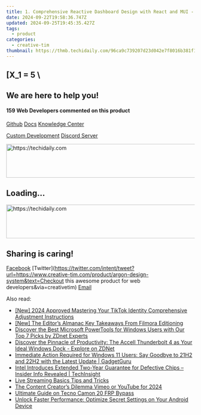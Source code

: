 ```yaml
---
title: 1. Comprehensive Reactive Dashboard Design with React and MUI - Free Template by Creative Tim
date: 2024-09-22T19:58:36.747Z
updated: 2024-09-25T19:45:35.427Z
tags:
  - product
categories:
  - creative-tim
thumbnail: https://thmb.techidaily.com/96ca9c739207d23d042e7f8016b381f18f2564ff73ddf98034c5d696bcc3f7e9.jpg
---
```


## \[X_1 = 5 \

## We are here to help you!

#### 159 Web Developers commented on this product

[Github](https://github.com/creativetimofficial/argon-design-system) [Docs](https://tools.techidaily.com/creative-tim/products/) [Knowledge Center](https://tools.techidaily.com/creative-tim/products/) 

[Custom Development](https://tools.techidaily.com/creative-tim/products/) [Discord Server](https://discord.com/invite/FhCJCaHdQa) 

<!-- affiliate ads begin -->
<a href="https://ursime.pxf.io/c/5597632/2136536/16384" target="_top" id="2136536">
  <img src="//a.impactradius-go.com/display-ad/16384-2136536" border="0" alt="https://techidaily.com" width="728" height="90"/>
</a>
<img height="0" width="0" src="https://ursime.pxf.io/i/5597632/2136536/16384" style="position:absolute;visibility:hidden;" border="0" />
<!-- affiliate ads end -->

## Loading...

<!-- affiliate ads begin -->
<a href="https://appsumo.8odi.net/c/5597632/2118322/7443" target="_top" id="2118322">
  <img src="//a.impactradius-go.com/display-ad/7443-2118322" border="0" alt="https://techidaily.com" width="728" height="90"/>
</a>
<img height="0" width="0" src="https://appsumo.8odi.net/i/5597632/2118322/7443" style="position:absolute;visibility:hidden;" border="0" />
<!-- affiliate ads end -->

## Sharing is caring!

[Facebook](https://www.facebook.com/sharer/sharer.php?u=https://www.creative-tim.com/product/argon-design-system?src=sdkpreparse) [Twitter](https://twitter.com/intent/tweet?url=https://www.creative-tim.com/product/argon-design-system&text=Checkout this awesome product for web developers&via=creativetim) [Email](https://tools.techidaily.com/creative-tim/products/)

<ins class="adsbygoogle"
     style="display:block"
     data-ad-format="autorelaxed"
     data-ad-client="ca-pub-7571918770474297"
     data-ad-slot="1223367746"></ins>

<ins class="adsbygoogle"
     style="display:block"
     data-ad-client="ca-pub-7571918770474297"
     data-ad-slot="8358498916"
     data-ad-format="auto"
     data-full-width-responsive="true"></ins>

<span class="atpl-alsoreadstyle">Also read:</span>
<div><ul>
<li><a href="https://tiktok-clips.techidaily.com/new-2024-approved-mastering-your-tiktok-identity-comprehensive-adjustment-instructions/"><u>[New] 2024 Approved Mastering Your TikTok Identity Comprehensive Adjustment Instructions</u></a></li>
<li><a href="https://some-skills.techidaily.com/new-the-editors-almanac-key-takeaways-from-filmora-editioning/"><u>[New] The Editor’s Almanac Key Takeaways From Filmora Editioning</u></a></li>
<li><a href="https://win-manuals.techidaily.com/discover-the-best-microsoft-powertools-for-windows-users-with-our-top-7-picks-by-zdnet-experts/"><u>Discover the Best Microsoft PowerTools for Windows Users with Our Top 7 Picks by ZDnet Experts</u></a></li>
<li><a href="https://win-manuals.techidaily.com/discover-the-pinnacle-of-productivity-the-accell-thunderbolt-4-as-your-ideal-windows-dock-explore-on-zdnet/"><u>Discover the Pinnacle of Productivity: The Accell Thunderbolt 4 as Your Ideal Windows Dock - Explore on ZDNet</u></a></li>
<li><a href="https://win-manuals.techidaily.com/immediate-action-required-for-windows-11-users-say-goodbye-to-21h2-and-22h2-with-the-latest-update-gadgetguru/"><u>Immediate Action Required for Windows 11 Users: Say Goodbye to 21H2 and 22H2 with the Latest Update | GadgetGuru</u></a></li>
<li><a href="https://win-manuals.techidaily.com/intel-introduces-extended-two-year-guarantee-for-defective-chips-insider-info-revealed-techinsight/"><u>Intel Introduces Extended Two-Year Guarantee for Defective Chips – Insider Info Revealed | TechInsight</u></a></li>
<li><a href="https://extra-tips.techidaily.com/live-streaming-basics-tips-and-tricks/"><u>Live Streaming Basics Tips and Tricks</u></a></li>
<li><a href="https://facebook-video-footage.techidaily.com/the-content-creators-dilemma-vimeo-or-youtube-for-2024/"><u>The Content Creator’s Dilemma Vimeo or YouTube for 2024</u></a></li>
<li><a href="https://bypass-frp.techidaily.com/ultimate-guide-on-tecno-camon-20-frp-bypass-by-drfone-android/"><u>Ultimate Guide on Tecno Camon 20 FRP Bypass</u></a></li>
<li><a href="https://blog-min.techidaily.com/unlock-faster-performance-optimize-secret-settings-on-your-android-device/"><u>Unlock Faster Performance: Optimize Secret Settings on Your Android Device</u></a></li>
</ul></div>

